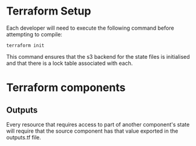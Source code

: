 # Terraform Setup

Each developer will need to execute the following command before attempting to compile:

`terraform init`

This command ensures that the s3 backend for the state files is initialised and that there is a lock table associated with each. 

# Terraform components

## Outputs

Every resource that requires access to part of another component's state will require that the source component has that value exported in the outputs.tf file.

